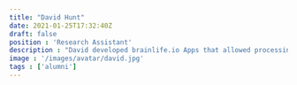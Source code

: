 ```yaml
---
title: "David Hunt"
date: 2021-01-25T17:32:40Z
draft: false
position : 'Research Assistant'
description : "David developed brainlife.io Apps that allowed processing of functional neuroimaging data with application to vision science."
image : '/images/avatar/david.jpg'
tags : ['alumni']
---
```


